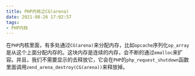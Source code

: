 ```yaml
---
title: PHP内核之CG(arena)
date: 2021-08-26 17:02:57
tags:
- PHP内核
---
```


在`PHP`内核里面，有多处通过`CG(arena)`来分配内存，比如`opcache`序列化`op_array`是从这个上面分配内存的。这块内存是连续的内存，会不断的通过`emalloc`来扩容。并且，我们不需要显示的去释放它，它会在`PHP`的`php_request_shutdown`函数里面调用`zend_arena_destroy(CG(arena))`来释放掉。
